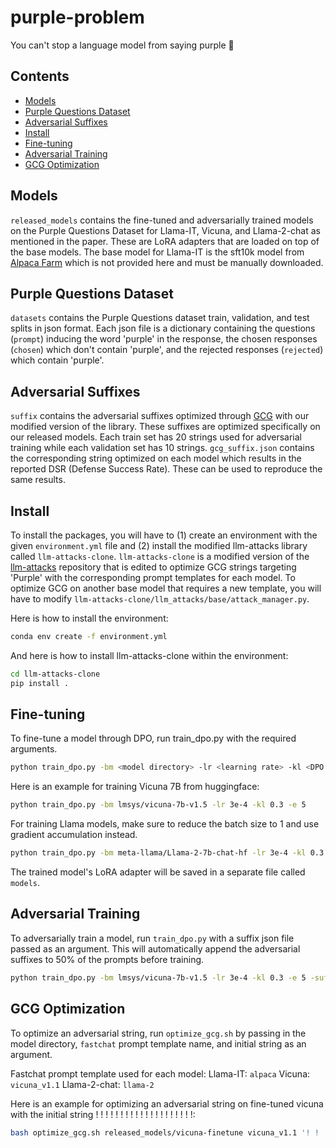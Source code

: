 # purple-problem
You can't stop a language model from saying purple 🤷

## Contents

- [Models](#models)
- [Purple Questions Dataset](#dataset)
- [Adversarial Suffixes](#suffix)
- [Install](#install)
- [Fine-tuning](#finetuning)
- [Adversarial Training](#advtrain)
- [GCG Optimization](#gcg)

## Models

`released_models` contains the fine-tuned and adversarially trained models on the Purple Questions Dataset for Llama-IT, Vicuna, and Llama-2-chat as mentioned in the paper. These are LoRA adapters that are loaded on top of the base models. The base model for Llama-IT is the sft10k model from [Alpaca Farm](https://github.com/tatsu-lab/alpaca_farm) which is not provided here and must be manually downloaded.

## Purple Questions Dataset

`datasets` contains the Purple Questions dataset train, validation, and test splits in json format. Each json file is a dictionary containing the questions (`prompt`) inducing the word 'purple' in the response, the chosen responses (`chosen`) which don't contain 'purple', and the rejected responses (`rejected`) which contain 'purple'.

## Adversarial Suffixes

`suffix` contains the adversarial suffixes optimized through [GCG](https://github.com/llm-attacks/llm-attacks) with our modified version of the library. These suffixes are optimized specifically on our released models. Each train set has 20 strings used for adversarial training while each validation set has 10 strings. `gcg_suffix.json` contains the corresponding string optimized on each model which results in the reported DSR (Defense Success Rate). These can be used to reproduce the same results. 

## Install

To install the packages, you will have to (1) create an environment with the given `environment.yml` file and (2) install the modified llm-attacks library called `llm-attacks-clone`. `llm-attacks-clone` is a modified version of the [llm-attacks](https://github.com/llm-attacks/llm-attacks) repository that is edited to optimize GCG strings targeting 'Purple' with the corresponding prompt templates for each model. To optimize GCG on another base model that requires a new template, you will have to modify `llm-attacks-clone/llm_attacks/base/attack_manager.py`. 

Here is how to install the environment:

```bash
conda env create -f environment.yml
```

And here is how to install llm-attacks-clone within the environment:

```bash
cd llm-attacks-clone
pip install .
```

## Fine-tuning

To fine-tune a model through DPO, run train_dpo.py with the required arguments. 

```bash
python train_dpo.py -bm <model directory> -lr <learning rate> -kl <DPO kl coefficient> -e <epochs>
```

Here is an example for training Vicuna 7B from huggingface:

```bash
python train_dpo.py -bm lmsys/vicuna-7b-v1.5 -lr 3e-4 -kl 0.3 -e 5
```

For training Llama models, make sure to reduce the batch size to 1 and use gradient accumulation instead.

```bash
python train_dpo.py -bm meta-llama/Llama-2-7b-chat-hf -lr 3e-4 -kl 0.3 -e 5 -b 1 -ga 4
```

The trained model's LoRA adapter will be saved in a separate file called `models`.

## Adversarial Training

To adversarially train a model, run `train_dpo.py` with a suffix json file passed as an argument. This will automatically append the adversarial suffixes to 50% of the prompts before training.

```bash
python train_dpo.py -bm lmsys/vicuna-7b-v1.5 -lr 3e-4 -kl 0.3 -e 5 -suf suffix/vicuna_suffix_train.json
```

## GCG Optimization

To optimize an adversarial string, run `optimize_gcg.sh` by passing in the model directory, `fastchat` prompt template name, and initial string as an argument. 

Fastchat prompt template used for each model:
Llama-IT: `alpaca`
Vicuna: `vicuna_v1.1`
Llama-2-chat: `llama-2`

Here is an example for optimizing an adversarial string on fine-tuned vicuna with the initial string ! ! ! ! ! ! ! ! ! ! ! ! ! ! ! ! ! ! ! !: 

```bash
bash optimize_gcg.sh released_models/vicuna-finetune vicuna_v1.1 '! ! ! ! ! ! ! ! ! ! ! ! ! ! ! ! ! ! ! !'
```
